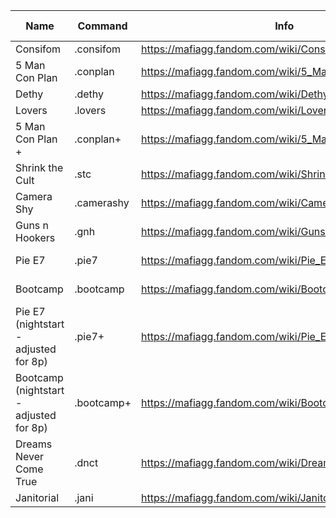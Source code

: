 | Name                                    | Command    | Info                                                   | Players | Start            | Role reveal | Force vote | Majority vote | Extra KP | Deadlock | Hide setup | Codes                                                 |
|-----------------------------------------|------------|--------------------------------------------------------|---------|------------------|-------------|------------|---------------|----------|----------|------------|-------------------------------------------------------|
| Consifom                                | .consifom  | https://mafiagg.fandom.com/wiki/Consifom               | 3       | night            | on          | off        | 1/2           | off      | init     | off        | 19a1b5a1b61a1                                         |
| 5 Man Con Plan                          | .conplan   | https://mafiagg.fandom.com/wiki/5_Man_Conplan          | 5       | night            | off         | off        | off           | off      | init     | off        | 1547802152a1b18a1b31a1b40a1b52a1                      |
| Dethy                                   | .dethy     | https://mafiagg.fandom.com/wiki/Dethy                  | 5       | night            | on          | off        | 1/2           | off      | init     | off        | 75a1b7a1b23a1b33a1b37a1                               |
| Lovers                                  | .lovers    | https://mafiagg.fandom.com/wiki/Lovers_Mafia           | 6       | night            | on          | off        | 1/2           | off      | init     | off        | 83a2b18a4                                             |
| 5 Man Con Plan +                        | .conplan+  | https://mafiagg.fandom.com/wiki/5_Man_Conplan          | 6       | night            | off         | off        | off           | off      | init     | off        | 18a1b1547802152a1b40a1b31a1b52a1b99a1                 |
| Shrink the Cult                         | .stc       | https://mafiagg.fandom.com/wiki/Shrink_the_Cult        | 6       | night            | on          | off        | 1/2           | off      | init     | off        | 98a1b12a1b93a1b44a3                                   |
| Camera Shy                              | .camerashy | https://mafiagg.fandom.com/wiki/Camera_Shy             | 6       | informed day     | off         | off        | 1/2           | off      | init     | off        | 4a3b1540004252a1b1580766301a1b5639273a1               |
| Guns n Hookers                          | .gnh       | https://mafiagg.fandom.com/wiki/Guns_%26_Hookers       | 7       | night            | on          | off        | 1/2           | off      | init     | off        | 19a1b7a1b69a1b57a3b75a1                               |
| Pie E7                                  | .pie7      | https://mafiagg.fandom.com/wiki/Pie_E7                 | 7       | informed day     | on          | off        | 1/2           | off      | init     | off        | 7a1b75a1b57a3b12a1b69a1                               |
| Bootcamp                                | .bootcamp  | https://mafiagg.fandom.com/wiki/Bootcamp               | 7       | informed day     | on          | off        | 1/2           | off      | init     | off        | 7a1b75a1b57a3b65a1b1565630670a1                       |
| Pie E7 (nightstart - adjusted for 8p)   | .pie7+     | https://mafiagg.fandom.com/wiki/Pie_E7                 | 8       | night            | on          | off        | 1/2           | off      | init     | off        | 7a1b12a1b69a1b75a1b57a4                               |
| Bootcamp (nightstart - adjusted for 8p) | .bootcamp+ | https://mafiagg.fandom.com/wiki/Bootcamp               | 8       | night            | on          | off        | 1/2           | off      | init     | off        | 7a1b75a1b57a4b65a1b1565630670a1                       |
| Dreams Never Come True                  | .dnct      | https://mafiagg.fandom.com/wiki/Dreams_Never_Come_True | 9       | night            | on          | off        | 1/2           | off      | init     | off        | 59a1b1553863028a1b45a3b1568391955a2b28a1b1596418309a1 |
| Janitorial                              | .jani      | https://mafiagg.fandom.com/wiki/Janitorial             | 10      | night            | on          | off        | 1/2           | off      | init     | off        | 7a1b12a1b73a1b72a1b75a1b32a1b36a1b57a3                |